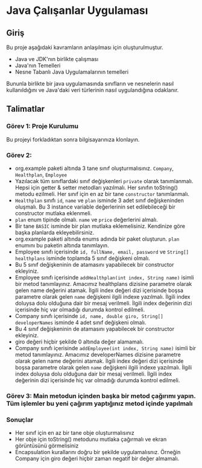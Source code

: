 # Java Çalışanlar Uygulaması

## Giriş

Bu proje aşağıdaki kavramların anlaşılması için oluşturulmuştur.

* Java ve JDK'nın birlikte çalışması
* Java'nın Temelleri
* Nesne Tabanlı Java Uygulamalarının temelleri

Bununla birlikte bir java uygulamasında sınıfların ve nesnelerin nasıl kullanıldığını ve Java'daki veri türlerinin nasıl uygulandığına odaklanır.

## Talimatlar

### Görev 1: Proje Kurulumu
Bu projeyi forkladıktan sonra bilgisayarınıza klonlayın.

### Görev 2: 
 * org.example paketi altında 3 tane sınıf oluşturmalısınız. ```Company```, ```Healthplan```, ```Employee```
 * Yazılacak tüm sınıflardaki sınıf değişkenleri  ```private``` olarak tanımlanmalı. Hepsi için getter & setter metodları yazılmalı. Her sınıfın toString() metodu ezilmeli. Her sınıf için en az bir tane ```constructor``` tanımlanmalı.
 * ```Healthplan``` sınıfı  ```id```, ```name``` ve ```plan``` isminde 3 adet sınıf değişkeninden oluşmalı. Bu 3 instance variable değerlerinin set edilebileceği bir constructor mutlaka eklenmeli.
 *  ```plan``` enum tipinde olmalı. ```name``` ve ```price``` değerlerini almalı. 
 * Bir tane ```BASIC``` isminde bir plan mutlaka eklemelisiniz. Kendinize göre başka planlarda ekleyebilirsiniz.
 * org.example paketi altında enums adında bir paket oluşturun. ```plan``` enumını bu paketin altında tanımlayın.
 * Employee sınıfı içerisinde ```id, fullName, email, password``` ve ```String[] healthplans``` isminde toplamda 5 sınıf değişkeni olmalı.
 * Bu 5 sınıf değişkeninin de atamasını yapabilecek bir constructor ekleyiniz.
 * Employee sınıfı içerisinde ```addHealthplan(int index, String name)``` isimli bir metod tanımlayınız. Amacımız healthplans dizisine parametre olarak gelen name değerini atamak. İlgili index değeri dizi içerisinde boşsa parametre olarak gelen ```name``` değişkeni ilgili indexe yazılmalı. İlgili index doluysa dolu olduğuna dair bir mesaj verilmeli. İlgili index değerinin dizi içerisinde hiç var olmadığı durumda kontrol edilmeli.
 * Company sınıfı içerisinde ```id, name, double giro, String[] developerNames``` isminde 4 adet sınıf değişkeni olmalı.
 * Bu 4 sınıf değişkeninin de atamasını yapabilecek bir constructor ekleyiniz.
 * giro değeri hiçbir şekilde 0 altında değer alamamalı.
 * Company sınıfı içerisinde ```addEmployee(int index, String name)``` isimli bir metod tanımlayınız. Amacımız developerNames dizisine parametre olarak gelen name değerini atamak. İlgili index değeri dizi içerisinde boşsa parametre olarak gelen ```name``` değişkeni ilgili indexe yazılmalı. İlgili index doluysa dolu olduğuna dair bir mesaj verilmeli. İlgili index değerinin dizi içerisinde hiç var olmadığı durumda kontrol edilmeli.


### Görev 3: Main metodun içinden başka bir metod çağırımı yapın. Tüm işlemler bu yeni çağırım yaptığınız metod içinde yapılmalı

### Sonuçlar
 * Her sınıf için en az bir tane obje oluşturmalısınız
 * Her obje için toString() metodunu mutlaka çağırmalı ve ekran görüntüsünü görmelisiniz
 * Encapsulation kurallarını doğru bir şekilde uygulamalısnız. Örneğin Company için giro değeri hiçbir zaman negatif bir değer almamalı.
   
 
